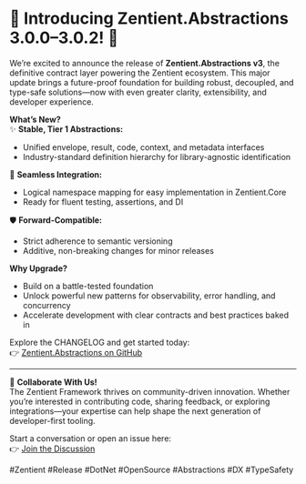 # 🚀 **Introducing Zentient.Abstractions 3.0.0–3.0.2!** 🚀

We’re excited to announce the release of **Zentient.Abstractions v3**, the definitive contract layer powering the Zentient ecosystem. This major update brings a future-proof foundation for building robust, decoupled, and type-safe solutions—now with even greater clarity, extensibility, and developer experience.

**What’s New?**  
✨ **Stable, Tier 1 Abstractions:**  
- Unified envelope, result, code, context, and metadata interfaces  
- Industry-standard definition hierarchy for library-agnostic identification  

🔄 **Seamless Integration:**  
- Logical namespace mapping for easy implementation in Zentient.Core  
- Ready for fluent testing, assertions, and DI  

🛡️ **Forward-Compatible:**  
- Strict adherence to semantic versioning  
- Additive, non-breaking changes for minor releases  

**Why Upgrade?**  
- Build on a battle-tested foundation  
- Unlock powerful new patterns for observability, error handling, and concurrency  
- Accelerate development with clear contracts and best practices baked in  

Explore the CHANGELOG and get started today:  
👉 [Zentient.Abstractions on GitHub](https://github.com/ulfbou/Zentient.Abstractions)

---

🤝 **Collaborate With Us!**  
The Zentient Framework thrives on community-driven innovation. Whether you’re interested in contributing code, sharing feedback, or exploring integrations—your expertise can help shape the next generation of developer-first tooling.  

Start a conversation or open an issue here:  
👉 [Join the Discussion](https://github.com/ulfbou/Zentient.Abstractions/discussions)

#Zentient #Release #DotNet #OpenSource #Abstractions #DX #TypeSafety
